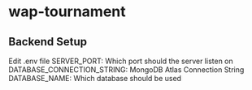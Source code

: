 # wap-tournament

## Backend Setup
Edit .env file
SERVER_PORT: Which port should the server listen on
DATABASE_CONNECTION_STRING: MongoDB Atlas Connection String
DATABASE_NAME: Which database should be used

